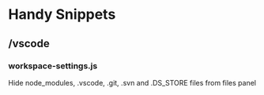 # Handy Snippets #
<!-- One Paragraph of project description goes here -->

## /vscode

### workspace-settings.js
Hide node_modules, .vscode, .git, .svn and .DS_STORE files from files panel


